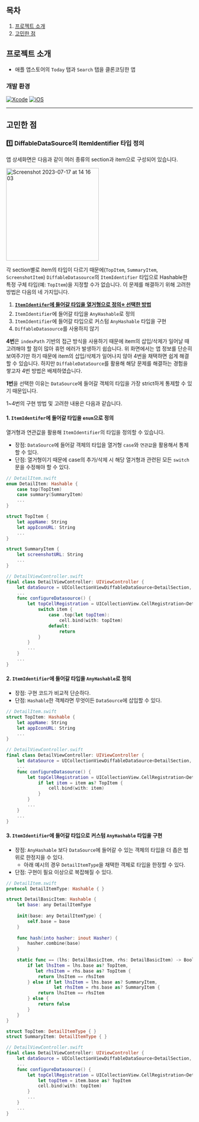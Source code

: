 ## 목차
1. [프로젝트 소개](#프로젝트-소개)
2. [고민한 점](#고민한-점)

## 프로젝트 소개
- 애플 앱스토어의 `Today` 탭과 `Search` 탭을 클론코딩한 앱

### 개발 환경
[![Xcode](https://img.shields.io/badge/Xcode-14.2-orange)]() [![iOS](https://img.shields.io/badge/iOS-14.0-blue)]()

<!-- ### 기능 -->


---

## 고민한 점

### 1️⃣ DiffableDataSource의 ItemIdentifier 타입 정의
앱 상세화면은 다음과 같이 여러 종류의 section과 item으로 구성되어 있습니다.

<img width="250" alt="Screenshot 2023-07-17 at 14 16 03" src="https://github.com/dev-summer/AppStore/assets/98260324/51e105b0-944d-4e39-8c72-d337e79c3356">

각 section별로 item의 타입이 다르기 때문에(`TopItem`, `SummaryItem`, `ScreenshotItem`) `DiffableDatasource`의 `ItemIdentifier` 타입으로 Hashable한 특정 구체 타입(예: `TopItem`)을 지정할 수가 없습니다. 이 문제를 해결하기 위해 고려한 방법은 다음의 네 가지입니다.

1. **<u>`ItemIdentifer`에 들어갈 타입을 열거형으로 정의⭐️ 선택한 방법</u>**
2. `ItemIdentifier`에 들어갈 타입을 `AnyHashable`로 정의
3. `ItemIdentifier`에 들어갈 타입으로 커스텀 `AnyHashable` 타입을 구현
4. `DiffableDatasource`를 사용하지 않기

**4번**은 `indexPath` 기반의 접근 방식을 사용하기 때문에 item의 삽입/삭제가 일어날 때 고려해야 할 점이 많아 휴먼 에러가 발생하기 쉽습니다. 위 화면에서는 앱 정보를 단순히 보여주기만 하기 때문에 item의 삽입/삭제가 일어나지 않아 4번을 채택하면 쉽게 해결할 수 있습니다. 하지만 `DiffableDataSource`를 활용해 해당 문제를 해결하는 경험을 쌓고자 4번 방법은 배제하였습니다.

**1번**을 선택한 이유는 `DataSource`에 들어갈 객체의 타입을 가장 strict하게 통제할 수 있기 때문입니다.

1~4번의 구현 방법 및 고려한 내용은 다음과 같습니다.

#### 1. `ItemIdentifer`에 들어갈 타입을 `enum`으로 정의
열거형과 연관값을 활용해 `ItemIdentifier`의 타입을 정의할 수 있습니다.
- 장점: `DataSource`에 들어갈 객체의 타입을 열거형 `case`와 `연관값`을 활용해서 통제할 수 있다.
- 단점: 열거형이기 때문에 case의 추가/삭제 시 해당 열거형과 관련된 모든 `switch`문을 수정해야 할 수 있다.

``` swift
// DetailItem.swift
enum DetailItem: Hashable {
    case top(TopItem)
    case summary(SummaryItem)
    ...
}

struct TopItem {
    let appName: String
    let appIconURL: String
    ...
}

struct SummaryItem {
    let screenshotURL: String
    ...
}

// DetailViewController.swift
final class DetailViewController: UIViewController {
    let dataSource = UICollectionViewDiffableDataSource<DetailSection, DetailItem>()
    ...
    func configureDatasource() {
        let topCellRegistration = UICollectionView.CellRegistration<DetailTopCell, DetailItem> { cell, _, item in
            switch item {
                case .top(let topItem):
                    cell.bind(with: topItem)
                default:
                    return
            }
        }
        ...
    }
    ...
}
```

#### 2. `ItemIdentifier`에 들어갈 타입을 `AnyHashable`로 정의
- 장점: 구현 코드가 비교적 단순하다.
- 단점: `Hashable`한 객체라면 무엇이든 `DataSource`에 삽입할 수 있다.

```swift
// DetailItem.swift
struct TopItem: Hashable {
    let appName: String
    let appIconURL: String
    ...
}

// DetailViewController.swift
final class DetailViewController: UIViewController {
    let dataSource = UICollectionViewDiffableDataSource<DetailSection, AnyHashable>()
    ...
    func configureDatasource() {
        let topCellRegistration = UICollectionView.CellRegistration<DetailTopCell, AnyHashable> { cell, _, item in
            if let item = item as? TopItem {
                cell.bind(with: item)
            }
        }
        ...
    }
    ...
}
```

#### 3. `ItemIdentifier`에 들어갈 타입으로 커스텀 `AnyHashable` 타입을 구현
- 장점: `AnyHashable` 보다 `DataSource`에 들어갈 수 있는 객체의 타입을 더 좁은 범위로 한정지을 수 있다.
  - 아래 예시의 경우 `DetailItemType`을 채택한 객체로 타입을 한정할 수 있다.
- 단점: 구현이 필요 이상으로 복잡해질 수 있다.

```swift
// DetailItem.swift
protocol DetailItemType: Hashable { }

struct DetailBasicItem: Hashable {
    let base: any DetailItemType
    
    init(base: any DetailItemType) {
        self.base = base
    }
    
    func hash(into hasher: inout Hasher) {
        hasher.combine(base)
    }
    
    static func == (lhs: DetailBasicItem, rhs: DetailBasicItem) -> Bool {
        if let lhsItem = lhs.base as? TopItem,
           let rhsItem = rhs.base as? TopItem {
            return lhsItem == rhsItem
        } else if let lhsItem = lhs.base as? SummaryItem,
                  let rhsItem = rhs.base as? SummaryItem {
            return lhsItem == rhsItem
        } else {
            return false
        }
    }
}

struct TopItem: DetailItemType { }
struct SummaryItem: DetailItemType { }

// DetailViewController.swift
final class DetailViewController: UIViewController {
    let dataSource = UICollectionViewDiffableDataSource<DetailSection, DetailBasicItem>()
    ...
    func configureDatasource() {
        let topCellRegistration = UICollectionView.CellRegistration<DetailTopCell, DetailBasicItem> { cell, _, item in
            let topItem = item.base as? TopItem
            cell.bind(with: topItem)
        }
        ...
    }
    ...
}
```
